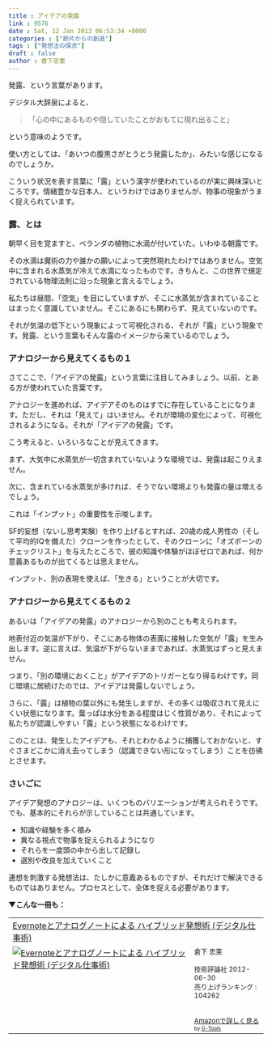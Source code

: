 ```yaml
---
title : アイデアの発露
link : 9576
date : Sat, 12 Jan 2013 06:53:34 +0000
categories : ["断片からの創造"]
tags : ["発想法の探求"]
draft : false
author : 倉下忠憲
---
```


発露、という言葉があります。

デジタル大辞泉によると、

<blockquote>
「心の中にあるものや隠していたことがおもてに現れ出ること」
</blockquote>

という意味のようです。

使い方としては、「あいつの腹黒さがとうとう発露したか」、みたいな感じになるのでしょうか。

こういう状況を表す言葉に「露」という漢字が使われているのが実に興味深いところです。情緒豊かな日本人、というわけではありませんが、物事の現象がうまく捉えられています。

<h3>露、とは</h3>
朝早く目を覚ますと、ベランダの植物に水滴が付いていた。いわゆる朝露です。

その水滴は魔術の力や誰かの願いによって突然現れたわけではありません。空気中に含まれる水蒸気が冷えて水滴になったものです。きちんと、この世界で規定されている物理法則に沿った現象と言えるでしょう。

私たちは昼間、「空気」を目にしていますが、そこに水蒸気が含まれていることはまったく意識していません。そこにあるにも関わらず、見えていないのです。

それが気温の低下という現象によって可視化される、それが「露」という現象です。発露、という言葉もそんな露のイメージから来ているのでしょう。

<h3>アナロジーから見えてくるもの１</h3>
さてここで、「アイデアの発露」という言葉に注目してみましょう。以前、とある方が使われていた言葉です。

アナロジーを進めれば、アイデアそのものはすでに存在していることになります。ただし、それは「見えて」はいません。それが環境の変化によって、可視化されるようになる。それが「アイデアの発露」です。

こう考えると、いろいろなことが見えてきます。

まず、大気中に水蒸気が一切含まれていないような環境では、発露は起こりえません。

次に、含まれている水蒸気が多ければ、そうでない環境よりも発露の量は増えるでしょう。

これは「インプット」の重要性を示唆します。

SF的妄想（ないし思考実験）を作り上げるとすれば、20歳の成人男性の（そして平均的IQを備えた）クローンを作ったとして、そのクローンに「オズボーンのチェックリスト」を与えたところで、彼の知識や体験がほぼゼロであれば、何か意義あるものが出てくるとは思えません。

インプット、別の表現を使えば、「生きる」ということが大切です。
<h3>アナロジーから見えてくるもの２</h3>
あるいは「アイデアの発露」のアナロジーから別のことも考えられます。

地表付近の気温が下がり、そこにある物体の表面に接触した空気が「露」を生み出します。逆に言えば、気温が下がらないままであれば、水蒸気はずっと見えません。

つまり、「別の環境におくこと」がアイデアのトリガーとなり得るわけです。同じ環境に居続けたのでは、アイデアは発露しないでしょう。

さらに、「露」は植物の葉以外にも発生しますが、その多くは吸収されて見えにくい状態になります。葉っぱは水分をある程度はじく性質があり、それによって私たちが認識しやすい「露」という状態になるわけです。

このことは、発生したアイデアも、それとわかるように捕獲しておかないと、すぐさまどこかに消え去ってしまう（認識できない形になってしまう）ことを彷彿とさせます。

<h3>さいごに</h3>
アイデア発想のアナロジーは、いくつものバリエーションが考えられそうです。でも、基本的にそれらが示していることは共通しています。

<ul>
	<li>知識や経験を多く積み</li>
	<li>異なる視点で物事を捉えられるようになり</li>
	<li>それらを一度頭の中から出して記録し</li>
	<li>選別や改良を加えていくこと</li>
</ul>

連想を刺激する発想法は、たしかに意義あるものですが、それだけで解決できるものではありません。プロセスとして、全体を捉える必要があります。

<strong>▼こんな一冊も：</strong>
<table  border="0" cellpadding="5"><tr><td colspan="2"><a href="http://www.amazon.co.jp/Evernote%E3%81%A8%E3%82%A2%E3%83%8A%E3%83%AD%E3%82%B0%E3%83%8E%E3%83%BC%E3%83%88%E3%81%AB%E3%82%88%E3%82%8B-%E3%83%8F%E3%82%A4%E3%83%96%E3%83%AA%E3%83%83%E3%83%89%E7%99%BA%E6%83%B3%E8%A1%93-%E3%83%87%E3%82%B8%E3%82%BF%E3%83%AB%E4%BB%95%E4%BA%8B%E8%A1%93-%E5%80%89%E4%B8%8B-%E5%BF%A0%E6%86%B2/dp/4774151505%3FSubscriptionId%3D15SMZCTB9V8NGR2TW082%26tag%3Drashita1000-22%26linkCode%3Dxm2%26camp%3D2025%26creative%3D165953%26creativeASIN%3D4774151505" target="_blank">Evernoteとアナログノートによる ハイブリッド発想術 (デジタル仕事術)</a><img src="http://www.assoc-amazon.jp/e/ir?t=rashita1000-22&l=ur2&o=9" width="1" height="1" style="border: none;" alt="" /></td></tr><tr><td valign="top"><a href="http://www.amazon.co.jp/Evernote%E3%81%A8%E3%82%A2%E3%83%8A%E3%83%AD%E3%82%B0%E3%83%8E%E3%83%BC%E3%83%88%E3%81%AB%E3%82%88%E3%82%8B-%E3%83%8F%E3%82%A4%E3%83%96%E3%83%AA%E3%83%83%E3%83%89%E7%99%BA%E6%83%B3%E8%A1%93-%E3%83%87%E3%82%B8%E3%82%BF%E3%83%AB%E4%BB%95%E4%BA%8B%E8%A1%93-%E5%80%89%E4%B8%8B-%E5%BF%A0%E6%86%B2/dp/4774151505%3FSubscriptionId%3D15SMZCTB9V8NGR2TW082%26tag%3Drashita1000-22%26linkCode%3Dxm2%26camp%3D2025%26creative%3D165953%26creativeASIN%3D4774151505" target="_blank"><img src="http://ecx.images-amazon.com/images/I/41kEDq5iQ6L._SL160_.jpg" border="0" alt="Evernoteとアナログノートによる ハイブリッド発想術 (デジタル仕事術)" /></a></td><td valign="top"><font size="-1">倉下 忠憲 <br /><br />技術評論社  2012-06-30<br />売り上げランキング : 104262<br /><br /><br /><a href="http://www.amazon.co.jp/Evernote%E3%81%A8%E3%82%A2%E3%83%8A%E3%83%AD%E3%82%B0%E3%83%8E%E3%83%BC%E3%83%88%E3%81%AB%E3%82%88%E3%82%8B-%E3%83%8F%E3%82%A4%E3%83%96%E3%83%AA%E3%83%83%E3%83%89%E7%99%BA%E6%83%B3%E8%A1%93-%E3%83%87%E3%82%B8%E3%82%BF%E3%83%AB%E4%BB%95%E4%BA%8B%E8%A1%93-%E5%80%89%E4%B8%8B-%E5%BF%A0%E6%86%B2/dp/4774151505%3FSubscriptionId%3D15SMZCTB9V8NGR2TW082%26tag%3Drashita1000-22%26linkCode%3Dxm2%26camp%3D2025%26creative%3D165953%26creativeASIN%3D4774151505" target="_blank">Amazonで詳しく見る</a></font><font size="-2"> by <a href="http://www.goodpic.com/mt/aws/index.html" >G-Tools</a></font></td></tr></table>

